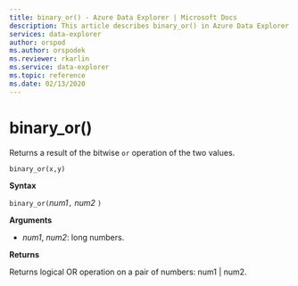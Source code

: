 ```yaml
---
title: binary_or() - Azure Data Explorer | Microsoft Docs
description: This article describes binary_or() in Azure Data Explorer.
services: data-explorer
author: orspod
ms.author: orspodek
ms.reviewer: rkarlin
ms.service: data-explorer
ms.topic: reference
ms.date: 02/13/2020
---
```

# binary_or()

Returns a result of the bitwise `or` operation of the two values. 

```kusto
binary_or(x,y)
```

**Syntax**

`binary_or(`*num1*`,` *num2* `)`

**Arguments**

* *num1*, *num2*: long numbers.

**Returns**

Returns logical OR operation on a pair of numbers: num1 | num2.